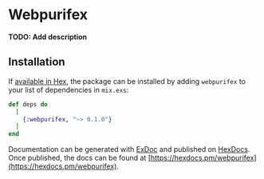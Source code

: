 # Webpurifex

**TODO: Add description**

## Installation

If [available in Hex](https://hex.pm/docs/publish), the package can be installed
by adding `webpurifex` to your list of dependencies in `mix.exs`:

```elixir
def deps do
  [
    {:webpurifex, "~> 0.1.0"}
  ]
end
```

Documentation can be generated with [ExDoc](https://github.com/elixir-lang/ex_doc)
and published on [HexDocs](https://hexdocs.pm). Once published, the docs can
be found at [https://hexdocs.pm/webpurifex](https://hexdocs.pm/webpurifex).

